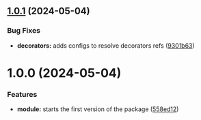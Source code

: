 ## [1.0.1](https://github.com/mpgxc/logx/compare/v1.0.0...v1.0.1) (2024-05-04)


### Bug Fixes

* **decorators:** adds configs to resolve decorators refs ([9301b63](https://github.com/mpgxc/logx/commit/9301b63014248eae57d63f35da34dbe7589e803e))

# 1.0.0 (2024-05-04)


### Features

* **module:** starts the first version of the package ([558ed12](https://github.com/mpgxc/logx/commit/558ed12cff360cd1b159260863d4c34e719ff3b7))
